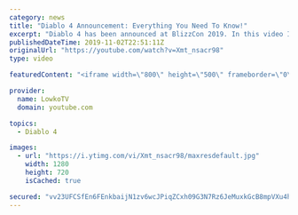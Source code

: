 ```yaml
---
category: news
title: "Diablo 4 Announcement: Everything You Need To Know!"
excerpt: "Diablo 4 has been announced at BlizzCon 2019. In this video I go over everything you need to know about this upcoming Blizzard Entertainment game."
publishedDateTime: 2019-11-02T22:51:11Z
originalUrl: "https://youtube.com/watch?v=Xmt_nsacr98"
type: video

featuredContent: "<iframe width=\"800\" height=\"500\" frameborder=\"0\" src=\"https://www.youtube.com/embed/Xmt_nsacr98\" allow=\"accelerometer; autoplay; encrypted-media; gyroscope; picture-in-picture\" allowfullscreen></iframe>"

provider:
  name: LowkoTV
  domain: youtube.com

topics:
  - Diablo 4

images:
  - url: "https://i.ytimg.com/vi/Xmt_nsacr98/maxresdefault.jpg"
    width: 1280
    height: 720
    isCached: true

secured: "vv23UFCSfEn6FEnkbaijN1zv6wcJPiqZCxh09G3N7Rz6JeMuxkGcB8mpVXu4hKHHpkA0Dj5Egx2RNnCorfdPHl8oKo8/0JR5yxld8nF037RBu3FBFc26PxaRW+AbLAcVLjDMvBWfo+O60E2FTKgjav1K7UZENnQmfkt6cLibgKBB9ScC3tIaCevt7WpZtGcHldYdZ7j68X0LkrRZfwefJUKeupvGfMLAA84M7jFAAv39aND8XNY43VCeqIxcKjBpryvbqfmDNiXHet/U6Pahy107LbOAP4Zmx7pKxLruQcBtAxIqw7Y9Aeq3oAynitNWCzVkw8J+SO+hrpSFTWkAM8pjtz05j6fpbivwb2wbzJ6AYhqgj4zu6SMPi3dZ6zvWbGi9UbckAO3SZsjMEcV0OQq2XzwRZAEtH/FfABGVM78umxZUj5gQVrCrXaAeK2Js;zccKiDyyUrK90B898xHuvg=="
---
```


